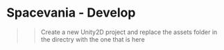 # Spacevania - Develop

>> Create a new Unity2D project and replace the assets folder in the directry with the one that is here
